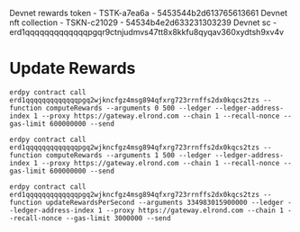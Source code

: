 Devnet rewards token - TSTK-a7ea6a - 5453544b2d613765613661
Devnet nft collection - TSKN-c21029 - 54534b4e2d633231303239
Devnet sc - erd1qqqqqqqqqqqqqpgqr9ctnjudmvs47tt8x8kkfu8qyqav360xydtsh9xv4v

# Update Rewards

`erdpy contract call erd1qqqqqqqqqqqqqpgq2wjkncfgz4msg894qfxrg723rrnffs2dx0kqcs2tzs --function computeRewards --arguments 0 500 --ledger --ledger-address-index 1 --proxy https://gateway.elrond.com --chain 1 --recall-nonce --gas-limit 600000000 --send`

`erdpy contract call erd1qqqqqqqqqqqqqpgq2wjkncfgz4msg894qfxrg723rrnffs2dx0kqcs2tzs --function computeRewards --arguments 1 500 --ledger --ledger-address-index 1 --proxy https://gateway.elrond.com --chain 1 --recall-nonce --gas-limit 600000000 --send`

`erdpy contract call erd1qqqqqqqqqqqqqpgq2wjkncfgz4msg894qfxrg723rrnffs2dx0kqcs2tzs --function updateRewardsPerSecond --arguments 334983015900000 --ledger --ledger-address-index 1 --proxy https://gateway.elrond.com --chain 1 --recall-nonce --gas-limit 3000000 --send`
